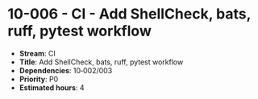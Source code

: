 
# 10-006 - CI - Add ShellCheck, bats, ruff, pytest workflow

- **Stream**: CI
- **Title**: Add ShellCheck, bats, ruff, pytest workflow
- **Dependencies**: 10‑002/003
- **Priority**: P0
- **Estimated hours**: 4


